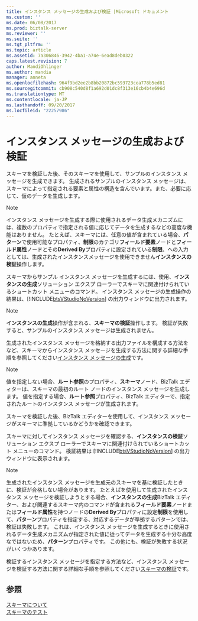 ```yaml
---
title: インスタンス メッセージの生成および検証 |Microsoft ドキュメント
ms.custom: ''
ms.date: 06/08/2017
ms.prod: biztalk-server
ms.reviewer: ''
ms.suite: ''
ms.tgt_pltfrm: ''
ms.topic: article
ms.assetid: 7a306846-3942-4ba1-a74e-6ead8deb0322
caps.latest.revision: 7
author: MandiOhlinger
ms.author: mandia
manager: anneta
ms.openlocfilehash: 964f9bd2ee2b8bb20872bc593723cea778b5ed81
ms.sourcegitcommit: cb908c540d8f1a692d01dc8f313e16cb4b4e696d
ms.translationtype: MT
ms.contentlocale: ja-JP
ms.lasthandoff: 09/20/2017
ms.locfileid: "22257986"
---
```

# <a name="instance-message-generation-and-validation"></a>インスタンス メッセージの生成および検証
スキーマを検証した後、そのスキーマを使用して、サンプルのインスタンス メッセージを生成できます。 生成されるサンプルのインスタンス メッセージは、スキーマによって指定される要素と属性の構造を含んでいます。また、必要に応じて、仮のデータを生成します。  
  
> [!NOTE]
>  インスタンス メッセージを生成する際に使用されるデータ生成メカニズムには、複数のプロパティで指定される値に応じてデータを生成するなどの高度な機能はありません。 たとえば、スキーマには、任意の値が含まれている場合、**パターン**で使用可能なプロパティ、**制限**のカテゴリ**フィールド要素**ノードと**フィールド属性**ノードとその**Derived By**プロパティに設定されている**制限**、への入力としては、生成されたインスタンスメッセージを使用できません**インスタンスの検証**操作します。  
  
 スキーマからサンプル インスタンス メッセージを生成するには、使用、**インスタンスの生成**ソリューション エクスプ ローラーでスキーマに関連付けられているショートカット メニューのコマンド。 インスタンス メッセージの生成操作の結果は、[!INCLUDE[btsVStudioNoVersion](../includes/btsvstudionoversion-md.md)] の出力ウィンドウに出力されます。  
  
> [!NOTE]
>  **インスタンスの生成**操作が含まれる、**スキーマの検証**操作します。 検証が失敗すると、サンプルのインスタンス メッセージは生成されません。  
  
 生成されたインスタンス メッセージを格納する出力ファイルを構成する方法をなど、スキーマからインスタンス メッセージを生成する方法に関する詳細な手順を参照してください[インスタンス メッセージの生成](../core/how-to-generate-instance-messages.md)です。  
  
> [!NOTE]
>  値を指定しない場合、**ルート参照**のプロパティ、**スキーマ**ノード、BizTalk エディターは、スキーマの最初のルート ノードのインスタンス メッセージを生成します。 値を指定する場合、**ルート参照**プロパティ、BizTalk エディターで、指定されたルートのインスタンス メッセージが生成されます。  
  
 スキーマを検証した後、BizTalk エディターを使用して、インスタンス メッセージがスキーマに準拠しているかどうかを確認できます。  
  
 スキーマに対してインスタンス メッセージを確認する、**インスタンスの検証**ソリューション エクスプ ローラーでスキーマに関連付けられているショートカット メニューのコマンド。 検証結果は [!INCLUDE[btsVStudioNoVersion](../includes/btsvstudionoversion-md.md)] の出力ウィンドウに表示されます。  
  
> [!NOTE]
>  生成されたインスタンス メッセージを生成元のスキーマを基に検証したときに、検証が合格しない場合があります。 たとえばを使用して生成されたインスタンス メッセージを検証しようとする場合、**インスタンスの生成**BizTalk エディター、および関連するスキーマ内のコマンドが含まれる**フィールド要素**ノードまたは**フィールド属性**を持つノードの**Derived By**プロパティに設定**制限**を使用して、**パターン**プロパティを指定する、対応するデータが準拠するパターンでは、検証は失敗します。 これは、インスタンス メッセージを生成するときに使用されるデータ生成メカニズムが指定された値に従ってデータを生成する十分な高度なではないため、**パターン**プロパティです。 この他にも、検証が失敗する状況がいくつかあります。  
  
 検証するインスタンス メッセージを指定する方法など、インスタンス メッセージを検証する方法に関する詳細な手順を参照してください[スキーマの検証](../core/how-to-validate-schemas-in-visual-studio.md)です。  
  
## <a name="see-also"></a>参照  
 [スキーマについて](../core/about-schemas.md)   
 [スキーマのテスト](../core/testing-schemas.md)